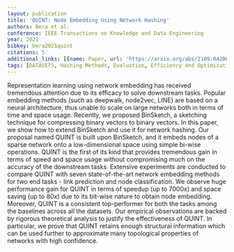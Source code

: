 ```yaml
---
layout: publication
title: 'QUINT: Node Embedding Using Network Hashing'
authors: Bera et al.
conference: IEEE Transactions on Knowledge and Data Engineering
year: 2021
bibkey: bera2021quint
citations: 5
additional_links: [{name: Paper, url: 'https://arxiv.org/abs/2109.04206'}]
tags: [DATASETS, Hashing Methods, Evaluation, Efficiency And Optimization]
---
```

Representation learning using network embedding has received tremendous
attention due to its efficacy to solve downstream tasks. Popular embedding
methods (such as deepwalk, node2vec, LINE) are based on a neural architecture,
thus unable to scale on large networks both in terms of time and space usage.
Recently, we proposed BinSketch, a sketching technique for compressing binary
vectors to binary vectors. In this paper, we show how to extend BinSketch and
use it for network hashing. Our proposal named QUINT is built upon BinSketch,
and it embeds nodes of a sparse network onto a low-dimensional space using
simple bi-wise operations. QUINT is the first of its kind that provides
tremendous gain in terms of speed and space usage without compromising much on
the accuracy of the downstream tasks. Extensive experiments are conducted to
compare QUINT with seven state-of-the-art network embedding methods for two end
tasks - link prediction and node classification. We observe huge performance
gain for QUINT in terms of speedup (up to 7000x) and space saving (up to 80x)
due to its bit-wise nature to obtain node embedding. Moreover, QUINT is a
consistent top-performer for both the tasks among the baselines across all the
datasets. Our empirical observations are backed by rigorous theoretical
analysis to justify the effectiveness of QUINT. In particular, we prove that
QUINT retains enough structural information which can be used further to
approximate many topological properties of networks with high confidence.